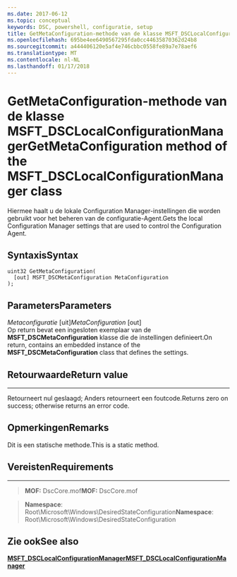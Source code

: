 ```yaml
---
ms.date: 2017-06-12
ms.topic: conceptual
keywords: DSC, powershell, configuratie, setup
title: GetMetaConfiguration-methode van de klasse MSFT_DSCLocalConfigurationManager
ms.openlocfilehash: 695be4ee6490567295fda0cc44635870362d24b8
ms.sourcegitcommit: a444406120e5af4e746cbbc0558fe89a7e78aef6
ms.translationtype: MT
ms.contentlocale: nl-NL
ms.lasthandoff: 01/17/2018
---
```

# <a name="getmetaconfiguration-method-of-the-msftdsclocalconfigurationmanager-class"></a><span data-ttu-id="07139-103">GetMetaConfiguration-methode van de klasse MSFT_DSCLocalConfigurationManager</span><span class="sxs-lookup"><span data-stu-id="07139-103">GetMetaConfiguration method of the MSFT_DSCLocalConfigurationManager class</span></span>

<span data-ttu-id="07139-104">Hiermee haalt u de lokale Configuration Manager-instellingen die worden gebruikt voor het beheren van de configuratie-Agent.</span><span class="sxs-lookup"><span data-stu-id="07139-104">Gets the local Configuration Manager settings that are used to control the Configuration Agent.</span></span>

<a name="syntax"></a><span data-ttu-id="07139-105">Syntaxis</span><span class="sxs-lookup"><span data-stu-id="07139-105">Syntax</span></span>
------

```mof
uint32 GetMetaConfiguration(
  [out] MSFT_DSCMetaConfiguration MetaConfiguration
);
```

<a name="parameters"></a><span data-ttu-id="07139-106">Parameters</span><span class="sxs-lookup"><span data-stu-id="07139-106">Parameters</span></span>
----------

<span data-ttu-id="07139-107">*Metaconfiguratie* \[uit\]</span><span class="sxs-lookup"><span data-stu-id="07139-107">*MetaConfiguration* \[out\]</span></span>  
<span data-ttu-id="07139-108">Op return bevat een ingesloten exemplaar van de **MSFT_DSCMetaConfiguration** klasse die de instellingen definieert.</span><span class="sxs-lookup"><span data-stu-id="07139-108">On return, contains an embedded instance of the **MSFT_DSCMetaConfiguration** class that defines the settings.</span></span>

## <a name="return-value"></a><span data-ttu-id="07139-109">Retourwaarde</span><span class="sxs-lookup"><span data-stu-id="07139-109">Return value</span></span>
------------

<span data-ttu-id="07139-110">Retourneert nul geslaagd; Anders retourneert een foutcode.</span><span class="sxs-lookup"><span data-stu-id="07139-110">Returns zero on success; otherwise returns an error code.</span></span>

## <a name="remarks"></a><span data-ttu-id="07139-111">Opmerkingen</span><span class="sxs-lookup"><span data-stu-id="07139-111">Remarks</span></span>

<span data-ttu-id="07139-112">Dit is een statische methode.</span><span class="sxs-lookup"><span data-stu-id="07139-112">This is a static method.</span></span>

## <a name="requirements"></a><span data-ttu-id="07139-113">Vereisten</span><span class="sxs-lookup"><span data-stu-id="07139-113">Requirements</span></span>
------------
><span data-ttu-id="07139-114">**MOF:** DscCore.mof</span><span class="sxs-lookup"><span data-stu-id="07139-114">**MOF:** DscCore.mof</span></span>

><span data-ttu-id="07139-115">**Namespace**: Root\Microsoft\Windows\DesiredStateConfiguration</span><span class="sxs-lookup"><span data-stu-id="07139-115">**Namespace**: Root\Microsoft\Windows\DesiredStateConfiguration</span></span>


## <a name="see-also"></a><span data-ttu-id="07139-116">Zie ook</span><span class="sxs-lookup"><span data-stu-id="07139-116">See also</span></span>


[<span data-ttu-id="07139-117">**MSFT_DSCLocalConfigurationManager**</span><span class="sxs-lookup"><span data-stu-id="07139-117">**MSFT_DSCLocalConfigurationManager**</span></span>](msft-dsclocalconfigurationmanager.md)


 

 



